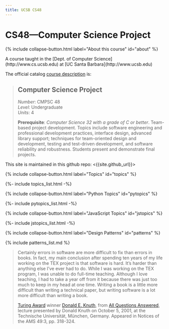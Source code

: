 ```yaml
---
title: UCSB CS48
---
```


# CS48&mdash;Computer Science Project

{% include collapse-button.html label="About this course" id="about" %}
<div class="collapse" id="about">
 <div class="card card-body" markdown="1">
A course taught 
in the [Dept. of Computer Science](http://www.cs.ucsb.edu) at
[UC Santa Barbara](http://www.ucsb.edu)

The official catalog [course description](http://www.cs.ucsb.edu/education/courses/cmpsc-48) is:

> ## Computer Science Project <br>
> *Number*: CMPSC 48 <br>
> *Level*: Undergraduate <br>
> *Units*: 4 <br>
>
> **Prerequisite**: *Computer Science 32 with a grade of C or better*.
> Team-based project development. Topics include software engineering
> and professional development practices, interface design, advanced
> library support; techniques for team-oriented design and
> development, testing and test-driven development, and software
> reliability and robustness. Students present and demonstrate final
> projects.

This site is maintained in this github repo: <{{site.github_url}}>

</div>
</div>

{% include collapse-button.html label="Topics" id="topics" %}
<div class="collapse" id="topics">
<div class="card card-body" markdown="1">
{%- include topics_list.html -%}
</div>
</div>

{% include collapse-button.html label="Python Topics" id="pytopics" %}
<div class="collapse" id="pytopics">
<div class="card card-body" markdown="1">
{%- include pytopics_list.html -%}
</div>
</div>


{% include collapse-button.html label="JavaScript Topics" id="jstopics" %}
<div class="collapse" id="jstopics">
<div class="card card-body" markdown="1">
{%- include jstopics_list.html -%}
</div>
</div>


{% include collapse-button.html label="Design Patterns" id="patterns" %}
<div class="collapse" id="patterns">
<div class="card card-body" markdown="1">
{% include patterns_list.md %}
</div>
</div>

<blockquote markdown="1">

Certainly errors in software are more difficult to fix than errors in books. In fact, my main conclusion after spending ten years of my life working on the TEX project is that software is hard. It’s harder than anything else I’ve ever had to do. While I was working on the TEX program, I was unable to do full-time teaching. Although I love teaching, I had to take a year off from it because there was just too much to keep in my head at one time. Writing a book is a little more difficult than writing a technical paper, but writing software is a lot more difficult than writing a book. 

[Turing Award](https://amturing.acm.org/award_winners/knuth_1013846.cfm) winner [Donald E. Knuth](https://www-cs-faculty.stanford.edu/~knuth/), from [All Questions Answered](https://sites.cs.ucsb.edu/~ravenben/bits/knuth.pdf), lecture presented by Donald Knuth on October 5, 2001, at the Technische Universität, München, Germany. Appeared in Notices of the AMS 49:3, pp. 318-324.

</blockquote>
